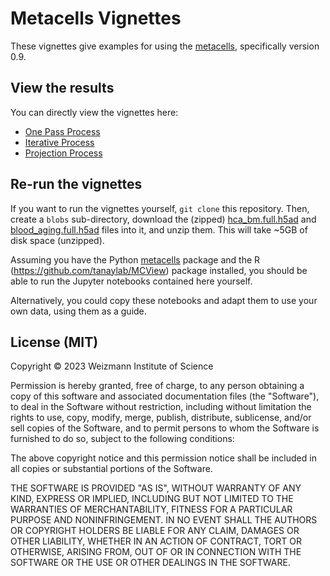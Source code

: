 # Metacells Vignettes

These vignettes give examples for using the [metacells](https://github.com/tanaylab/metacells), specifically version
0.9.

## View the results

You can directly view the vignettes here:

* [One Pass Process](https://github.com/tanaylab/metacells-vignettes)
* [Iterative Process](https://github.com/tanaylab/metacells-vignettes)
* [Projection Process](https://github.com/tanaylab/metacells-vignettes)

## Re-run the vignettes

If you want to run the vignettes yourself, `git clone` this repository. Then, create a `blobs` sub-directory, download
the (zipped) [hca\_bm.full.h5ad](https://github.com/tanaylab/metacells-vignettes) and
[blood\_aging.full.h5ad](https://github.com/tanaylab/metacells-vignettes) files into it, and unzip them. This will take
~5GB of disk space (unzipped).

Assuming you have the Python [metacells](https://github.com/tanaylab/metacells) package and the R
(https://github.com/tanaylab/MCView) package installed, you should be able to run the Jupyter notebooks contained
here yourself.

Alternatively, you could copy these notebooks and adapt them to use your own data, using them as a guide.

License (MIT)
-------------

Copyright © 2023 Weizmann Institute of Science

Permission is hereby granted, free of charge, to any person obtaining a copy of this software and associated
documentation files (the "Software"), to deal in the Software without restriction, including without limitation the
rights to use, copy, modify, merge, publish, distribute, sublicense, and/or sell copies of the Software, and to permit
persons to whom the Software is furnished to do so, subject to the following conditions:

The above copyright notice and this permission notice shall be included in all copies or substantial portions of the
Software.

THE SOFTWARE IS PROVIDED "AS IS", WITHOUT WARRANTY OF ANY KIND, EXPRESS OR IMPLIED, INCLUDING BUT NOT LIMITED TO THE
WARRANTIES OF MERCHANTABILITY, FITNESS FOR A PARTICULAR PURPOSE AND NONINFRINGEMENT. IN NO EVENT SHALL THE AUTHORS OR
COPYRIGHT HOLDERS BE LIABLE FOR ANY CLAIM, DAMAGES OR OTHER LIABILITY, WHETHER IN AN ACTION OF CONTRACT, TORT OR
OTHERWISE, ARISING FROM, OUT OF OR IN CONNECTION WITH THE SOFTWARE OR THE USE OR OTHER DEALINGS IN THE SOFTWARE.
